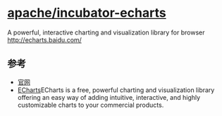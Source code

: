 # [apache/incubator-echarts](https://github.com/apache/incubator-echarts)

A powerful, interactive charting and visualization library for browser http://echarts.baidu.com/

## 参考

* [官网](http://echarts.baidu.com/)
* [ECharts](https://github.com/ecomfe/echarts)ECharts is a free, powerful charting and visualization library offering an easy way of adding intuitive, interactive, and highly customizable charts to your commercial products.
